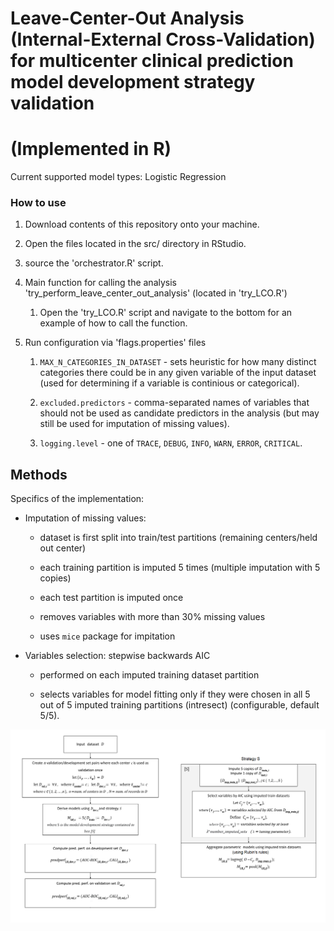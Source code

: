 # Leave-Center-Out Analysis (Internal-External Cross-Validation) for multicenter clinical prediction model development strategy validation

# (Implemented in R)

Current supported model types: Logistic Regression

### How to use

1.  Download contents of this repository onto your machine.

2.  Open the files located in the src/ directory in RStudio.

3.  source the 'orchestrator.R' script.

4.  Main function for calling the analysis 'try_perform_leave_center_out_analysis' (located in 'try_LCO.R')

    1.  Open the 'try_LCO.R' script and navigate to the bottom for an example of how to call the function.

5.  Run configuration via 'flags.properties' files

    1.  `MAX_N_CATEGORIES_IN_DATASET` - sets heuristic for how many distinct categories there could be in any given variable of the input dataset (used for determining if a variable is continious or categorical).

    2.  `excluded.predictors` - comma-separated names of variables that should not be used as candidate predictors in the analysis (but may still be used for imputation of missing values).

    3.  `logging.level` - one of `TRACE`, `DEBUG`, `INFO`, `WARN`, `ERROR`, `CRITICAL`.

## Methods

Specifics of the implementation:

-   Imputation of missing values:

    -   dataset is first split into train/test partitions (remaining centers/held out center)

    -   each training partition is imputed 5 times (multiple imputation with 5 copies)

    -   each test partition is imputed once

    -   removes variables with more than 30% missing values

    -   uses `mice` package for impitation

-   Variables selection: stepwise backwards AIC

    -   performed on each imputed training dataset partition

    -   selects variables for model fitting only if they were chosen in all 5 out of 5 imputed training partitions (intresect) (configurable, default 5/5).

![Flow diagram for leave-center-out analysis](LCOA-methods-diagram.png)
